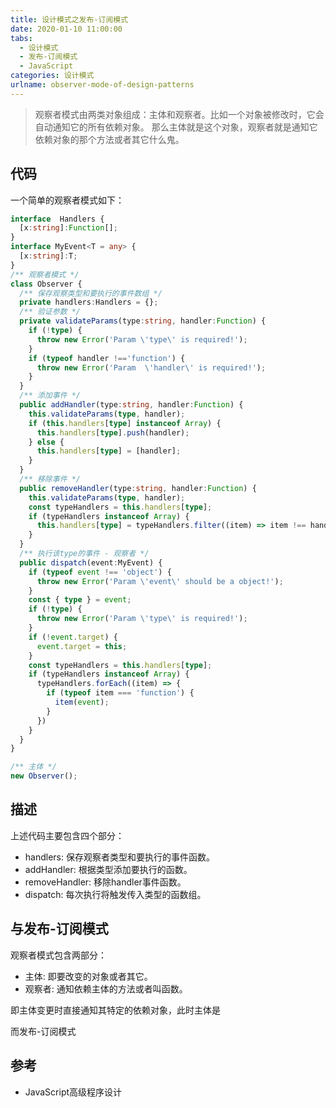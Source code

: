 ```yaml
---
title: 设计模式之发布-订阅模式 
date: 2020-01-10 11:00:00
tabs: 
  - 设计模式
  - 发布-订阅模式
  - JavaScript
categories: 设计模式
urlname: observer-mode-of-design-patterns
---
```


> 观察者模式由两类对象组成：主体和观察者。比如一个对象被修改时，它会自动通知它的所有依赖对象。
> 那么主体就是这个对象，观察者就是通知它依赖对象的那个方法或者其它什么鬼。

<!-- more -->

## 代码
一个简单的观察者模式如下：
```typescript
interface  Handlers {
  [x:string]:Function[];
}
interface MyEvent<T = any> {
  [x:string]:T;
}
/** 观察者模式 */
class Observer {
  /** 保存观察类型和要执行的事件数组 */
  private handlers:Handlers = {};
  /** 验证参数 */
  private validateParams(type:string, handler:Function) {
    if (!type) {
      throw new Error('Param \'type\' is required!');
    }
    if (typeof handler !=='function') {
      throw new Error('Param  \'handler\' is required!');
    }
  }
  /** 添加事件 */
  public addHandler(type:string, handler:Function) {
    this.validateParams(type, handler);
    if (this.handlers[type] instanceof Array) {
      this.handlers[type].push(handler);
    } else {
      this.handlers[type] = [handler];
    }
  }
  /** 移除事件 */
  public removeHandler(type:string, handler:Function) {
    this.validateParams(type, handler);
    const typeHandlers = this.handlers[type];
    if (typeHandlers instanceof Array) {
      this.handlers[type] = typeHandlers.filter((item) => item !== handler);
    }
  }
  /** 执行该type的事件 - 观察者 */
  public dispatch(event:MyEvent) {
    if (typeof event !== 'object') {
      throw new Error('Param \'event\' should be a object!');
    }
    const { type } = event;
    if (!type) {
      throw new Error('Param \'type\' is required!');
    }
    if (!event.target) {
      event.target = this;
    }
    const typeHandlers = this.handlers[type];
    if (typeHandlers instanceof Array) {
      typeHandlers.forEach((item) => {
        if (typeof item === 'function') {
          item(event);
        }
      })
    }
  }
}

/** 主体 */
new Observer();
```

## 描述
上述代码主要包含四个部分：
- handlers: 保存观察者类型和要执行的事件函数。
- addHandler: 根据类型添加要执行的函数。
- removeHandler: 移除handler事件函数。
- dispatch: 每次执行将触发传入类型的函数组。

## 与发布-订阅模式
观察者模式包含两部分：
- 主体: 即要改变的对象或者其它。
- 观察者: 通知依赖主体的方法或者叫函数。

即主体变更时直接通知其特定的依赖对象，此时主体是

而发布-订阅模式

## 参考
- JavaScript高级程序设计